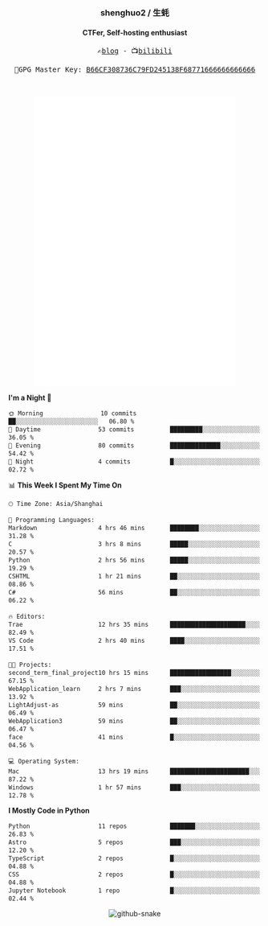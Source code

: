 <h3 align="center"> shenghuo2 / 生蚝 </h3>
<h4 align="center" >CTFer, Self-hosting enthusiast</h3>


<p align="center">
  <samp>
    ✍️<a href="https://blog.shenghuo2.top/">blog</a> -
    📺<a href="https://space.bilibili.com/85894935">bilibili</a>
  </samp>
</p>
<p align="center">
  <samp>
     🔐GPG Master Key: <a align="center" href="https://github.com/shenghuo2.gpg">B66CF308736C79FD245138F68771666666666666</a>
  </samp>
</p>
<br>
<p align="center">
  <a href="https://github.com/shenghuo2">
    <img width="400" align="top" src="https://github.com/shenghuo2/shenghuo2/blob/main/metrics.left.svg" />
  </a>
  <a href="https://github.com/shenghuo2">
    <img width="400" align="top" src="https://github.com/shenghuo2/shenghuo2/blob/main/metrics.right.svg" />
  </a>
</p>


<!--START_SECTION:waka-->
**I'm a Night 🦉** 

```text
🌞 Morning                10 commits          ██░░░░░░░░░░░░░░░░░░░░░░░   06.80 % 
🌆 Daytime                53 commits          █████████░░░░░░░░░░░░░░░░   36.05 % 
🌃 Evening                80 commits          ██████████████░░░░░░░░░░░   54.42 % 
🌙 Night                  4 commits           █░░░░░░░░░░░░░░░░░░░░░░░░   02.72 % 
```


📊 **This Week I Spent My Time On** 

```text
🕑︎ Time Zone: Asia/Shanghai

💬 Programming Languages: 
Markdown                 4 hrs 46 mins       ████████░░░░░░░░░░░░░░░░░   31.28 % 
C                        3 hrs 8 mins        █████░░░░░░░░░░░░░░░░░░░░   20.57 % 
Python                   2 hrs 56 mins       █████░░░░░░░░░░░░░░░░░░░░   19.29 % 
CSHTML                   1 hr 21 mins        ██░░░░░░░░░░░░░░░░░░░░░░░   08.86 % 
C#                       56 mins             ██░░░░░░░░░░░░░░░░░░░░░░░   06.22 % 

🔥 Editors: 
Trae                     12 hrs 35 mins      █████████████████████░░░░   82.49 % 
VS Code                  2 hrs 40 mins       ████░░░░░░░░░░░░░░░░░░░░░   17.51 % 

🐱‍💻 Projects: 
second_term_final_project10 hrs 15 mins      █████████████████░░░░░░░░   67.15 % 
WebApplication_learn     2 hrs 7 mins        ███░░░░░░░░░░░░░░░░░░░░░░   13.92 % 
LightAdjust-as           59 mins             ██░░░░░░░░░░░░░░░░░░░░░░░   06.49 % 
WebApplication3          59 mins             ██░░░░░░░░░░░░░░░░░░░░░░░   06.47 % 
face                     41 mins             █░░░░░░░░░░░░░░░░░░░░░░░░   04.56 % 

💻 Operating System: 
Mac                      13 hrs 19 mins      ██████████████████████░░░   87.22 % 
Windows                  1 hr 57 mins        ███░░░░░░░░░░░░░░░░░░░░░░   12.78 % 
```

**I Mostly Code in Python** 

```text
Python                   11 repos            ███████░░░░░░░░░░░░░░░░░░   26.83 % 
Astro                    5 repos             ███░░░░░░░░░░░░░░░░░░░░░░   12.20 % 
TypeScript               2 repos             █░░░░░░░░░░░░░░░░░░░░░░░░   04.88 % 
CSS                      2 repos             █░░░░░░░░░░░░░░░░░░░░░░░░   04.88 % 
Jupyter Notebook         1 repo              █░░░░░░░░░░░░░░░░░░░░░░░░   02.44 % 
```




<!--END_SECTION:waka-->


<div align="center">
  <picture>
    <source media="(prefers-color-scheme: dark)" srcset="https://gist.githubusercontent.com/shenghuo2/bfce20b14ab0484cef03bae6e60e0b3a/raw/github-snake-dark.svg" />
    <source media="(prefers-color-scheme: light)" srcset="https://gist.githubusercontent.com/shenghuo2/bfce20b14ab0484cef03bae6e60e0b3a/raw/github-snake.svg" />
    <img alt="github-snake" src="https://gist.githubusercontent.com/shenghuo2/bfce20b14ab0484cef03bae6e60e0b3a/raw/github-snake.svg" />
  </picture>
</div>

<!--
**shenghuo2/shenghuo2** is a ✨ _special_ ✨ repository because its `README.md` (this file) appears on your GitHub profile.

Here are some ideas to get you started:

- 🔭 I’m currently working on ...
- 🌱 I’m currently learning ...
- 👯 I’m looking to collaborate on ...
- 🤔 I’m looking for help with ...
- 💬 Ask me about ...
- 📫 How to reach me: ...
- 😄 Pronouns: ...
- ⚡ Fun fact: ...
-->
